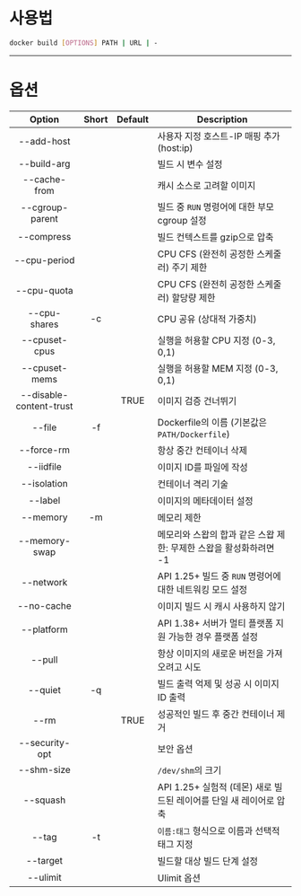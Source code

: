 # 사용법

```bash
docker build [OPTIONS] PATH | URL | -
```

---
# 옵션

|         Option          | Short | Default | Description                                                        |
|:-----------------------:|:-----:|:-------:| ------------------------------------------------------------------ |
|       --add-host        |       |         | 사용자 지정 호스트-IP 매핑 추가 (host:ip)                          |
|       --build-arg       |       |         | 빌드 시 변수 설정                                                  |
|      --cache-from       |       |         | 캐시 소스로 고려할 이미지                                          |
|     --cgroup-parent     |       |         | 빌드 중 `RUN` 명령어에 대한 부모 cgroup 설정                       |
|       --compress        |       |         | 빌드 컨텍스트를 gzip으로 압축                                      |
|      --cpu-period       |       |         | CPU CFS (완전히 공정한 스케줄러) 주기 제한                         |
|       --cpu-quota       |       |         | CPU CFS (완전히 공정한 스케줄러) 할당량 제한                       |
|      --cpu-shares       |  -c   |         | CPU 공유 (상대적 가중치)                                           |
|      --cpuset-cpus      |       |         | 실행을 허용할 CPU 지정 (0-3, 0,1)                                  |
|      --cpuset-mems      |       |         | 실행을 허용할 MEM 지정 (0-3, 0,1)                                  |
| --disable-content-trust |       |  TRUE   | 이미지 검증 건너뛰기                                               |
|         --file          |  -f   |         | Dockerfile의 이름 (기본값은 `PATH/Dockerfile`)                     |
|       --force-rm        |       |         | 항상 중간 컨테이너 삭제                                            |
|        --iidfile        |       |         | 이미지 ID를 파일에 작성                                            |
|       --isolation       |       |         | 컨테이너 격리 기술                                                 |
|         --label         |       |         | 이미지의 메타데이터 설정                                           |
|        --memory         |  -m   |         | 메모리 제한                                                        |
|      --memory-swap      |       |         | 메모리와 스왑의 합과 같은 스왑 제한: 무제한 스왑을 활성화하려면 -1 |
|        --network        |       |         | API 1.25+ 빌드 중 `RUN` 명령어에 대한 네트워킹 모드 설정           |
|       --no-cache        |       |         | 이미지 빌드 시 캐시 사용하지 않기                                  |
|       --platform        |       |         | API 1.38+ 서버가 멀티 플랫폼 지원 가능한 경우 플랫폼 설정          |
|         --pull          |       |         | 항상 이미지의 새로운 버전을 가져오려고 시도                        |
|         --quiet         |  -q   |         | 빌드 출력 억제 및 성공 시 이미지 ID 출력                           |
|          --rm           |       |  TRUE   | 성공적인 빌드 후 중간 컨테이너 제거                                |
|     --security-opt      |       |         | 보안 옵션                                                          |
|       --shm-size        |       |         | `/dev/shm`의 크기                                                  |
|        --squash         |       |         | API 1.25+ 실험적 (데몬) 새로 빌드된 레이어를 단일 새 레이어로 압축 |
|          --tag          |  -t   |         | `이름:태그` 형식으로 이름과 선택적 태그 지정                       |
|        --target         |       |         | 빌드할 대상 빌드 단계 설정                                         |
|        --ulimit         |       |         | Ulimit 옵션                                                        |